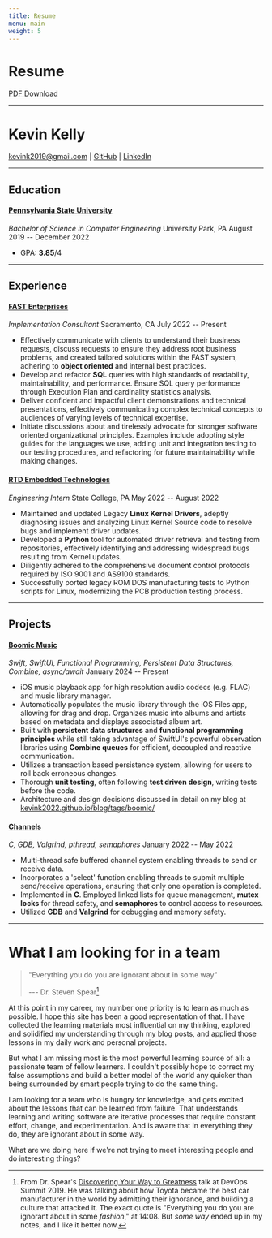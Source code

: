 ```yaml
---
title: Resume
menu: main
weight: 5
---
```

# Resume
[PDF Download](/blog/docs/resume.pdf)

---
# Kevin Kelly
[kevink2019@gmail.com](mailto:kevink2019@gmail.com) | [GitHub](https://github.com/kevink2022) | [LinkedIn](https://www.linkedin.com/in/kevink2019/)

---
## Education
#### [Pennsylvania State University](https://bulletins.psu.edu/undergraduate/colleges/engineering/computer-engineering-bs/)
*Bachelor of Science in Computer Engineering*
University Park, PA
August 2019 -- December 2022
- GPA: **3.85**/4

---
## Experience
#### [FAST Enterprises](https://www.fastenterprises.com/)
*Implementation Consultant*
Sacramento, CA
July 2022 -- Present
- Effectively communicate with clients to understand their business requests, discuss requests to ensure they address root business problems, and created tailored solutions within the FAST system, adhering to **object oriented** and internal best practices.
- Develop and refactor **SQL** queries with high standards of readability, maintainability, and performance. Ensure SQL query performance through Execution Plan and cardinality statistics analysis.
- Deliver confident and impactful client demonstrations and technical presentations, effectively communicating complex technical concepts to audiences of varying levels of technical expertise.
- Initiate discussions about and tirelessly advocate for stronger software oriented organizational principles. Examples include adopting style guides for the languages we use, adding unit and integration testing to our testing procedures, and refactoring for future maintainability while making changes.
#### [RTD Embedded Technologies](https://www.rtd.com/)
*Engineering Intern*
State College, PA
May 2022 -- August 2022
- Maintained and updated Legacy **Linux Kernel Drivers**, adeptly diagnosing issues and analyzing Linux Kernel Source code to resolve bugs and implement driver updates.
- Developed a **Python** tool for automated driver retrieval and testing from repositories, effectively identifying and addressing widespread bugs resulting from Kernel updates.
- Diligently adhered to the comprehensive document control protocols required by ISO 9001 and AS9100 standards.
- Successfully ported legacy ROM DOS manufacturing tests to Python scripts for Linux, modernizing the PCB production testing process. 

---
## Projects
#### [Boomic Music](https://github.com/kevink2022/Boomic)
*Swift, SwiftUI, Functional Programming, Persistent Data Structures, Combine, async/await*
January 2024 -- Present
- iOS music playback app for high resolution audio codecs (e.g. FLAC) and music library manager.
- Automatically populates the music library through the iOS Files app, allowing for drag and drop. Organizes music into albums and artists based on metadata and displays associated album art.
- Built with **persistent data structures** and **functional programming principles** while still taking advantage of SwiftUI's powerful observation libraries using **Combine queues** for efficient, decoupled and reactive communication.
- Utilizes a transaction based persistence system, allowing for users to roll back erroneous changes.
- Thorough **unit testing**, often following **test driven design**, writing tests before the code.
- Architecture and design decisions discussed in detail on my blog at [kevink2022.github.io/blog/tags/boomic/](/blog/tags/boomic/)
#### [Channels](https://github.com/kevink2022/channels)
*C, GDB, Valgrind, pthread, semaphores*
January 2022 -- May 2022
- Multi-thread safe buffered channel system enabling threads to send or receive data. 
- Incorporates a 'select' function enabling threads to submit multiple send/receive operations, ensuring that only one operation is completed.
- Implemented in **C**. Employed linked lists for queue management, **mutex locks** for thread safety, and **semaphores** to control access to resources. 
- Utilized **GDB** and **Valgrind** for debugging and memory safety.

---
# What I am looking for in a team

> "Everything you do you are ignorant about in some way"
> 
> --- Dr. Steven Spear[^1]

At this point in my career, my number one priority is to learn as much as possible. I hope this site has been a good representation of that. I have collected the learning materials most influential on my thinking, explored and solidified my understanding through my blog posts, and applied those lessons in my daily work and personal projects.

But what I am missing most is the most powerful learning source of all: a passionate team of fellow learners. I couldn't possibly hope to correct my false assumptions and build a better model of the world any quicker than being surrounded by smart people trying to do the same thing. 

I am looking for a team who is hungry for knowledge, and gets excited about the lessons that can be learned from failure. That understands learning and writing software are iterative processes that require constant effort, change, and experimentation. And is aware that in everything they do, they are ignorant about in some way. 

What are we doing here if we're not trying to meet interesting people and do interesting things?

[^1]:  From Dr. Spear's [Discovering Your Way to Greatness](https://www.youtube.com/watch?v=h4XMoHhireY) talk at DevOps Summit 2019. He was talking about how Toyota became the best car manufacturer in the world by admitting their ignorance, and building a culture that attacked it. The exact quote is "Everything you do you are ignorant about in some *fashion*," at 14:08. But *some way* ended up in my notes, and I like it better now.